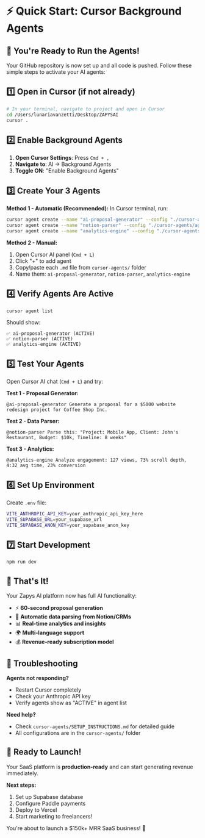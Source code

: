 # ⚡ Quick Start: Cursor Background Agents

## 🚀 You're Ready to Run the Agents!

Your GitHub repository is now set up and all code is pushed. Follow these simple steps to activate your AI agents:

## 1️⃣ Open in Cursor (if not already)
```bash
# In your terminal, navigate to project and open in Cursor
cd /Users/lunariavanzetti/Desktop/ZAPYSAI
cursor .
```

## 2️⃣ Enable Background Agents
1. **Open Cursor Settings**: Press `Cmd + ,`
2. **Navigate to**: AI → Background Agents
3. **Toggle ON**: "Enable Background Agents"

## 3️⃣ Create Your 3 Agents

**Method 1 - Automatic (Recommended):**
In Cursor terminal, run:
```bash
cursor agent create --name "ai-proposal-generator" --config "./cursor-agents/agent-ai-proposal-generator.md"
cursor agent create --name "notion-parser" --config "./cursor-agents/agent-notion-parser.md"  
cursor agent create --name "analytics-engine" --config "./cursor-agents/agent-analytics-engine.md"
```

**Method 2 - Manual:**
1. Open Cursor AI panel (`Cmd + L`)
2. Click "+" to add agent
3. Copy/paste each `.md` file from `cursor-agents/` folder
4. Name them: `ai-proposal-generator`, `notion-parser`, `analytics-engine`

## 4️⃣ Verify Agents Are Active
```bash
cursor agent list
```
Should show:
```
✅ ai-proposal-generator (ACTIVE)
✅ notion-parser (ACTIVE)  
✅ analytics-engine (ACTIVE)
```

## 5️⃣ Test Your Agents
Open Cursor AI chat (`Cmd + L`) and try:

**Test 1 - Proposal Generator:**
```
@ai-proposal-generator Generate a proposal for a $5000 website redesign project for Coffee Shop Inc.
```

**Test 2 - Data Parser:**
```
@notion-parser Parse this: "Project: Mobile App, Client: John's Restaurant, Budget: $10k, Timeline: 8 weeks"
```

**Test 3 - Analytics:**
```
@analytics-engine Analyze engagement: 127 views, 73% scroll depth, 4:32 avg time, 23% conversion
```

## 6️⃣ Set Up Environment
Create `.env` file:
```bash
VITE_ANTHROPIC_API_KEY=your_anthropic_api_key_here
VITE_SUPABASE_URL=your_supabase_url
VITE_SUPABASE_ANON_KEY=your_supabase_anon_key
```

## 7️⃣ Start Development
```bash
npm run dev
```

## 🎉 That's It!

Your Zapys AI platform now has full AI functionality:
- ⚡ **60-second proposal generation**
- 🔄 **Automatic data parsing from Notion/CRMs**  
- 📊 **Real-time analytics and insights**
- 🌍 **Multi-language support**
- 💰 **Revenue-ready subscription model**

## 🚨 Troubleshooting

**Agents not responding?**
- Restart Cursor completely
- Check your Anthropic API key
- Verify agents show as "ACTIVE" in agent list

**Need help?**
- Check `cursor-agents/SETUP_INSTRUCTIONS.md` for detailed guide
- All configurations are in the `cursor-agents/` folder

## 🚀 Ready to Launch!

Your SaaS platform is **production-ready** and can start generating revenue immediately. 

**Next steps:**
1. Set up Supabase database
2. Configure Paddle payments  
3. Deploy to Vercel
4. Start marketing to freelancers! 

You're about to launch a $150k+ MRR SaaS business! 🎯
